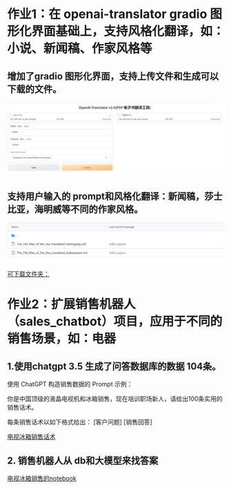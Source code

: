 # 作业1：在 openai-translator gradio 图形化界面基础上，支持风格化翻译，如：小说、新闻稿、作家风格等

## 增加了gradio 图形化界面，支持上传文件和生成可以下载的文件。
![translator-v2-gradio](./homework-images/translatorv2-demo.png)

## 支持用户输入的 prompt和风格化翻译：新闻稿，莎士比亚，海明威等不同的作家风格。
![translatorv2-outpputs](./homework-images/translatorv2-outputs.png)

[可下载文件夹：](https://github.com/sycao5/openai-quickstart/tree/yang-translator-v2/openai-translator/outputs)

# 作业2：扩展销售机器人（sales_chatbot）项目，应用于不同的销售场景，如：电器

## 1.使用chatgpt 3.5 生成了问答数据库的数据 104条。

使用 ChatGPT 构造销售数据的 Prompt 示例：


你是中国顶级的液晶电视机和冰箱销售，现在培训职场新人，请给出100条实用的销售话术。

每条销售话术以如下格式给出：
[客户问题]
[销售回答]

[电视冰箱销售话术](https://github.com/sycao5/openai-quickstart/blob/yang-translator-v2/langchain/sales_chatbot/electron_sales_data.txt)

## 2. 销售机器人从 db和大模型来找答案

[电视冰箱销售的notebook](https://github.com/sycao5/openai-quickstart/blob/yang-translator-v2/langchain/sales_chatbot/sales_electrons.ipynb)
